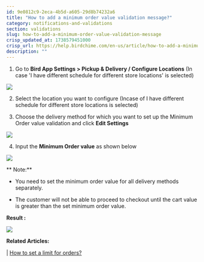 ```yaml
---
id: 9e0812c9-2eca-4b5d-a605-29d8b74232a6
title: "How to add a minimum order value validation message?"
category: notifications-and-validations
section: validations
slug: how-to-add-a-minimum-order-value-validation-message
crisp_updated_at: 1738579451000
crisp_url: https://help.birdchime.com/en-us/article/how-to-add-a-minimum-order-value-validation-message-uihm3w/
description: ""
---
```


1. Go to **Bird App Settings > Pickup & Delivery / Configure Locations** (In case 'I have different schedule for different store locations' is selected)

![](https://storage.crisp.chat/users/helpdesk/website/ca826b447482b000/pickupdeliveryeditlocation_1bw6lml.png)

2. Select the location you want to configure (Incase of I have different schedule for different store locations is selected)

3. Choose the delivery method for which you want to set up the Minimum Order value validation and click **Edit Settings**

![](https://storage.crisp.chat/users/helpdesk/website/ca826b447482b000/enabledisabled-deliverypickup_jxbfrn.png)

4. Input the **Minimum Order value** as shown below

![](https://storage.crisp.chat/users/helpdesk/website/ca826b447482b000/screenshot-2024-12-24-031913_1pktkr9.png)

** Note:**
* You need to set the minimum order value for all delivery methods separately.

* The customer will not be able to proceed to checkout until the cart value is greater than the set minimum order value.

**Result :**

![](https://storage.crisp.chat/users/helpdesk/website/ca826b447482b000/screenshot-2023-04-20-at-11950_1sz9sir.png)

**Related Articles:**

| [How to set a limit for orders?](https://help.birdchime.com/en-us/article/how-to-set-a-limit-for-orders-1dkllfq/)
